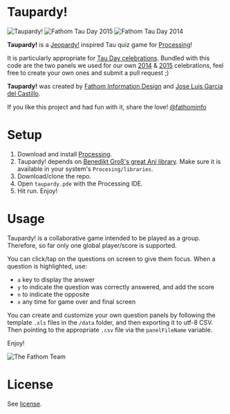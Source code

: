 # Taupardy!
![Taupardy!](http://fathom.info/wp-content/uploads/2014/06/IMG_4103.jpg "Taupardy!")
![Fathom Tau Day 2015](http://fathom.info/wp-content/uploads/2015/06/Fathom_TauDay_06_Taupardy.jpg "Fathom Tau Day 2015")
![Fathom Tau Day 2014](http://fathom.info/wp-content/uploads/2014/06/IMG_20140620_172340.jpg "Fathom Tau Day 2014")

**Taupardy!** is a [Jeopardy!](https://en.wikipedia.org/wiki/Jeopardy!) inspired Tau quiz game for [Processing](http://www.processing.org)! 

It is particularly appropriate for [Tau Day celebrations](http://tauday.com/). Bundled with this code are the two panels we used for our own [2014](http://fathom.info/latest/7850) & [2015](http://fathom.info/latest/11298) celebrations, feel free to create your own ones and submit a pull request ;)

**Taupardy!** was created by [Fathom Information Design](http://fathom.info/) and [Jose Luis García del Castillo](http://www.garciadelcastillo.es). 

If you like this project and had fun with it, share the love! [@fathominfo](https://twitter.com/fathominfo)

# Setup
1. Download and install [Processing](http://www.processing.org).
2. Taupardy! depends on [Benedikt Groß's great Ani library](http://www.looksgood.de/libraries/Ani/). Make sure it is available in your system's `Procesing/libraries`.
3. Download/clone the repo.
4. Open `taupardy.pde` with the Processing IDE.
5. Hit run. Enjoy!

# Usage
Taupardy! is a collaborative game intended to be played as a group. Therefore, so far only one global player/score is supported. 

You can click/tap on the questions on screen to give them focus. When a question is highlighted, use: 

* `a` key to display the answer
* `y` to indicate the question was correctly answered, and add the score
* `n` to indicate the opposite
* `x` any time for game over and final screen

You can create and customize your own question panels by following the template `.xls` files in the `/data` folder, and then exporting it to utf-8 CSV. Then pointing to the appropriate `.csv` file via the `panelFileName` variable.

Enjoy!

![The Fathom Team](http://fathom.info/wp-content/uploads/2014/06/tauday_taushots.png "The Fathom Team")


# License
See [license](https://github.com/garciadelcastillo/taupardy/tree/master/LICENSE).









